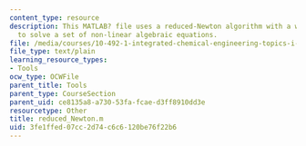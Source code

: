 ```yaml
---
content_type: resource
description: This MATLAB? file uses a reduced-Newton algorithm with a weak line search
  to solve a set of non-linear algebraic equations.
file: /media/courses/10-492-1-integrated-chemical-engineering-topics-i-process-control-by-design-fall-2004/3fe1ffed07cc2d74c6c6120be76f22b6_reduced_Newton.m
file_type: text/plain
learning_resource_types:
- Tools
ocw_type: OCWFile
parent_title: Tools
parent_type: CourseSection
parent_uid: ce8135a8-a730-53fa-fcae-d3ff8910dd3e
resourcetype: Other
title: reduced_Newton.m
uid: 3fe1ffed-07cc-2d74-c6c6-120be76f22b6
---
```

